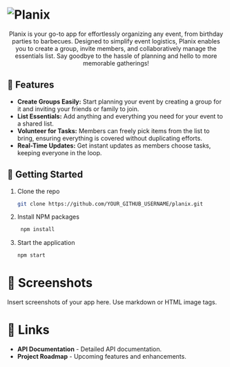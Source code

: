 # ![Planix](https://github.com/LiorZigi/Planix/assets/101927234/80e59244-b12c-49f2-b7bc-fdacc775f19c)


<p align="center">
Planix is your go-to app for effortlessly organizing any event, from birthday parties to barbecues. Designed to simplify event logistics, Planix enables you to create a group, invite members, and collaboratively manage the essentials list. Say goodbye to the hassle of planning and hello to more memorable gatherings!
</p>

## 🚀 Features

- **Create Groups Easily:** Start planning your event by creating a group for it and inviting your friends or family to join.
- **List Essentials:** Add anything and everything you need for your event to a shared list.
- **Volunteer for Tasks:** Members can freely pick items from the list to bring, ensuring everything is covered without duplicating efforts.
- **Real-Time Updates:** Get instant updates as members choose tasks, keeping everyone in the loop.

## 📲 Getting Started

1. Clone the repo
   ```sh
   git clone https://github.com/YOUR_GITHUB_USERNAME/planix.git
2. Install NPM packages
   ```sh
    npm install
3. Start the application
   ```sh
   npm start

# 📸 Screenshots
Insert screenshots of your app here. Use markdown or HTML image tags.


# 🔗 Links
- **API Documentation** - Detailed API documentation.
- **Project Roadmap** - Upcoming features and enhancements.

